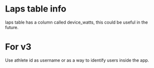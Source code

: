 # Laps table info
laps table has a column called device_watts, this could be useful in the future.

# For v3
Use athlete id as username or as a way to identify users inside the app. 